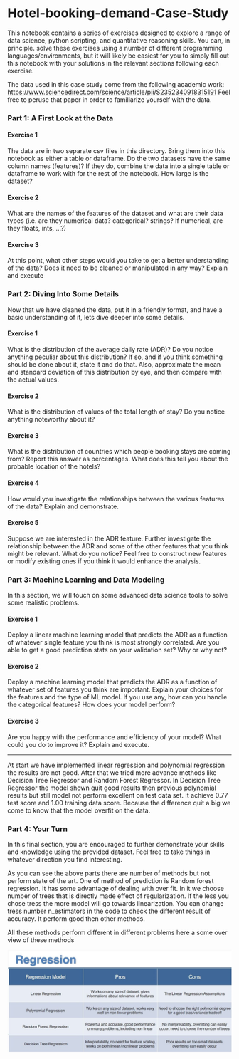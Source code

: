 # Hotel-booking-demand-Case-Study
This notebook contains a series of exercises designed to explore a range of data science, python scripting, and quantitative reasoning skills. You can, in principle. solve these exercises using a number of different programming languages/environments, but it will likely be easiest for you to simply fill out this notebook with your solutions in the relevant sections following each exercise.


The data used in this case study come from the following academic work:
https://www.sciencedirect.com/science/article/pii/S2352340918315191
Feel free to peruse that paper in order to familiarize yourself with the data.

### Part 1: A First Look at the Data


#### Exercise 1

The data are in two separate csv files in this directory. Bring them into this notebook as either a
table or dataframe. Do the two datasets have the same column names (features)? If they do,
combine the data into a single table or dataframe to work with for the rest of the notebook. How
large is the dataset?


#### Exercise 2

What are the names of the features of the dataset and what are their data types (i.e. are they
numerical data? categorical? strings? If numerical, are they floats, ints, ...?)


#### Exercise 3

At this point, what other steps would you take to get a better understanding of the data? Does it
need to be cleaned or manipulated in any way? Explain and execute



### Part 2: Diving Into Some Details

Now that we have cleaned the data, put it in a friendly format, and have a basic understanding of
it, lets dive deeper into some details.

#### Exercise 1

What is the distribution of the average daily rate (ADR)? Do you notice anything peculiar about
this distribution? If so, and if you think something should be done about it, state it and do that.
Also, approximate the mean and standard deviation of this distribution by eye, and then compare
with the actual values.

#### Exercise 2

What is the distribution of values of the total length of stay? Do you notice anything noteworthy
about it?

#### Exercise 3

What is the distribution of countries which people booking stays are coming from? Report this
answer as percentages. What does this tell you about the probable location of the hotels?

#### Exercise 4

How would you investigate the relationships between the various features of the data? Explain
and demonstrate.

#### Exercise 5

Suppose we are interested in the ADR feature. Further investigate the relationship between the
ADR and some of the other features that you think might be relevant. What do you notice? Feel
free to construct new features or modify existing ones if you think it would enhance the analysis.


### Part 3: Machine Learning and Data Modeling
In this section, we will touch on some advanced data science tools to solve some realistic
problems.

#### Exercise 1

Deploy a linear machine learning model that predicts the ADR as a function of whatever single
feature you think is most strongly correlated. Are you able to get a good prediction stats on your
validation set? Why or why not?

#### Exercise 2

Deploy a machine learning model that predicts the ADR as a function of whatever set of features
you think are important. Explain your choices for the features and the type of ML model. If you
use any, how can you handle the categorical features?
How does your model perform?

#### Exercise 3

Are you happy with the performance and efficiency of your model? What could you do to improve
it? Explain and execute.

----------------------------------------------------------------------------------------

At start we have implemented linear regression and polynomial regression the results are not good. After that we tried more advance methods like Decision Tree Regressor and Random Forest Regressor. In Decision Tree Regressor the model shown quit good results then previous polynomial results but still model not perform excellent on test data set. It achieve 0.77 test score and 1.00 training data score. Because the difference quit a big we come to know that the model overfit on the data. 








### Part 4: Your Turn
In this final section, you are encouraged to further demonstrate your skills and knowledge using
the provided dataset. Feel free to take things in whatever direction you find interesting.

As you can see the above parts there are number of methods but not perform state of the art. One of method of prediction is Random forest regression. It has some advantage of dealing with over fit. In it we choose number of trees that is directly made effect of regularization.  If the less you chose tress the more model will go towards linearization.  You can change tress number n_estimators in the code to check the different result of accuracy. It perform good then other methods.


All these methods perform different in different problems here a some over view of these methods

![Part 4](part_4.jpg)
